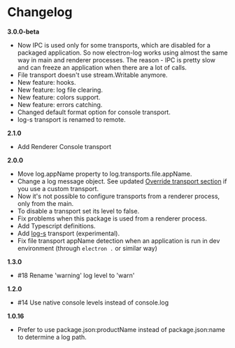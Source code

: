 # Changelog

**3.0.0-beta**
 - Now IPC is used only for some transports, which are disabled for a
   packaged application. So now electron-log works using almost the same
   way in main and renderer processes. The reason - IPC is pretty slow
   and can freeze an application when there are a lot of calls.
 - File transport doesn't use stream.Writable anymore.
 - New feature: hooks.
 - New feature: log file clearing.
 - New feature: colors support.
 - New feature: errors catching.
 - Changed default format option for console transport.
 - log-s transport is renamed to remote.

**2.1.0**
 - Add Renderer Console transport

**2.0.0**
 - Move log.appName property to log.transports.file.appName.
 - Change a log message object. See updated
 [Override transport section](README.md#override-transport) if you use a custom
 transport.
 - Now it's not possible to configure transports from a renderer
 process, only from the main.
 - To disable a transport set its level to false.
 - Fix problems when this package is used from a renderer process.
 - Add Typescript definitions.
 - Add [log-s](https://github.com/megahertz/log-s) transport
 (experimental).
 - Fix file transport appName detection when an application is run
 in dev environment (through `electron .` or similar way)

**1.3.0**
- #18 Rename 'warning' log level to 'warn'

**1.2.0**
 - #14 Use native console levels instead of console.log

**1.0.16**
 - Prefer to use package.json:productName instead of package.json:name
 to determine a log path.
